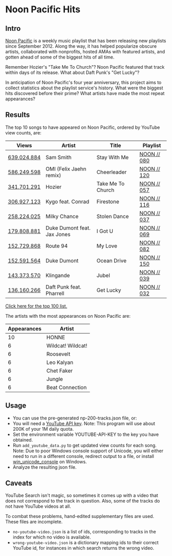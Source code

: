 Noon Pacific Hits
=================

Intro
-----
[Noon Pacific](https://noonpacific.com/) is a weekly music playlist that
has been releasing new playlists since September 2012. Along the way, it
has helped popularize obscure artists, collaborated with nonprofits, hosted
AMAs with featured artists, and gotten ahead of some of the biggest hits of
all time.

Remember Hozier's "Take Me To Church"? Noon Pacific featured that track
within days of its release. What about Daft Punk's "Get Lucky"?

In anticipation of Noon Pacific's four year anniversary, this project aims
to collect statistics about the playlist service's history. What were the
biggest hits discovered before their prime? What artists have made the most
repeat appearances?


Results
-------
The top 10 songs to have appeared on Noon Pacific, ordered by YouTube view
counts, are:

Views | Artist | Title | Playlist
----- | ------ | ----- | --------
[639,024,884](https://youtube.com/watch?v=pB-5XG-DbAA) | Sam Smith | Stay With Me | [NOON // 080](http://noonpacific.com/#/mix/158)
[586,249,598](https://youtube.com/watch?v=jGflUbPQfW8) | OMI (Felix Jaehn remix) | Cheerleader | [NOON // 120](http://noonpacific.com/#/mix/132)
[341,701,291](https://youtube.com/watch?v=MYSVMgRr6pw) | Hozier | Take Me To Church | [NOON // 057](http://noonpacific.com/#/mix/120)
[306,927,123](https://youtube.com/watch?v=9Sc-ir2UwGU) | Kygo feat. Conrad | Firestone | [NOON // 116](http://noonpacific.com/#/mix/144)
[258,224,025](https://youtube.com/watch?v=iX-QaNzd-0Y) | Milky Chance | Stolen Dance | [NOON // 037](http://noonpacific.com/#/mix/91)
[179,808,881](https://youtube.com/watch?v=FHCYHldJi_g) | Duke Dumont feat. Jax Jones | I Got U | [NOON // 069](http://noonpacific.com/#/mix/143)
[152,729,868](https://youtube.com/watch?v=BS46C2z5lVE) | Route 94 | My Love | [NOON // 082](http://noonpacific.com/#/mix/160)
[152,591,564](https://youtube.com/watch?v=KDxJlW6cxRk) | Duke Dumont | Ocean Drive | [NOON // 150](http://noonpacific.com/#/mix/214)
[143,373,570](https://youtube.com/watch?v=b6vSf0cA9qY) | Klingande | Jubel | [NOON // 039](http://noonpacific.com/#/mix/93)
[136,160,266](https://youtube.com/watch?v=h5EofwRzit0) | Daft Punk feat. Pharrell | Get Lucky | [NOON // 032](http://noonpacific.com/#/mix/86)

[Click here for the top 100 list.](top_100.md)


The artists with the most appearances on Noon Pacific are:

Appearances | Artist
----------- | ------
10 | HONNE
6 | Wildcat! Wildcat!
6 | Roosevelt
6 | Leo Kalyan
6 | Chet Faker
6 | Jungle
6 | Beat Connection


Usage
-----
* You can use the pre-generated np-200-tracks.json file, or:
* You will need a [YouTube API key](https://developers.google.com/youtube/v3/getting-started).
Note: This program will use about 200K of your 1M daily quota.
* Set the environment variable YOUTUBE-API-KEY to the key
you have obtained.
* Run `add_youtube_data.py` to get updated view counts for each song.
Note: Due to poor Windows console support of Unicode, you will either
need to run in a different console, redirect output to a file, or install
[win_unicode_console](https://pypi.python.org/pypi/win_unicode_console)
on Windows.
* Analyze the resulting json file.

Caveats
-------
YouTube Search isn't magic, so sometimes it comes up with a video that
does not correspond to the track in question. Also, some of the tracks
do not have YouTube videos at all.

To combat these problems, hand-edited supplementary files are used. These
files are incomplete.
* `no-youtube-video.json` is a list of ids, corresponding to tracks in
the index for which no video is available.
* `wrong-youtube-video.json` is a dictionary mapping ids to their correct
YouTube id, for instances in which search returns the wrong video.